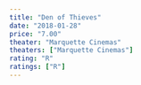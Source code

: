 ```yaml
---
title: "Den of Thieves"
date: "2018-01-28"
price: "7.00"
theater: "Marquette Cinemas"
theaters: ["Marquette Cinemas"]
rating: "R"
ratings: ["R"]
---
```

